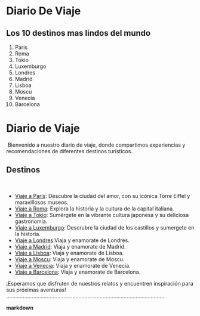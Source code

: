 # Diario De Viaje 

## Los 10 destinos mas lindos del mundo 

1. Paris
2. Roma
3. Tokio 
4. Luxemburgo
5. Londres
6. Madrid 
7. Lisboa
8. Moscu
9. Venecia 
10. Barcelona


# Diario de Viaje
​
Bienvenido a nuestro diario de viaje, donde compartimos experiencias y recomendaciones de diferentes destinos turísticos.
​
## Destinos
​
- [Viaje a París](entradas/paris.md): Descubre la ciudad del amor, con su icónica Torre Eiffel y maravillosos museos.
- [Viaje a Roma](entradas/roma.md): Explora la historia y la cultura de la capital italiana.
- [Viaje a Tokio](entradas/tokio.md): Sumérgete en la vibrante cultura japonesa y su deliciosa gastronomía.
- [Viaje a Luxemburgo](entradas/luxemburgo.md): Descrubre la ciudad de los castillos y sumergete en la historia. 
- [Viaje a Londres](entradas/londres.md):Viaja y enamorate de Londres. 
- [Viaje a Madrid](entradas/madrid.md): Viaja y enamorate de Madrid.
- [Viaje a Lisboa](entradas/lisboa.md): Viaja y enamorate de Lisboa.
- [Viaje a Moscu](entradas/moscu.md): Viaja y enamorate de Moscu.
- [Viaje a Venecia](entradas/venecia.md): Viaja y enamorate de Venecia.
- [Viaje a Barcelona](entradas/barcelona.md): Viaja y enamorate de Barcelona.



¡Esperamos que disfruten de nuestros relatos y encuentren inspiración para sus próximas aventuras!
..........................................................................................................




**markdown**

 
